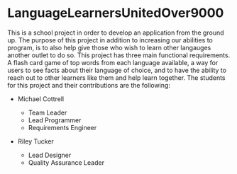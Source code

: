 # LanguageLearnersUnitedOver9000
This is a school project in order to develop an application from the ground up.  The purpose of this project in addition to increasing our abilities to program, is to also help give those who wish to learn other langauges another outlet to do so.  This project has three main functional requirements.  A flash card game of top words from each language available, a way for users to see facts about their language of choice, and to have the ability to reach out to other learners like them and help learn together.  The students for this project and their contributions are the following:

- Michael Cottrell
  - Team Leader
  - Lead Programmer
  - Requirements Engineer
  
- Riley Tucker
  - Lead Designer
  - Quality Assurance Leader

